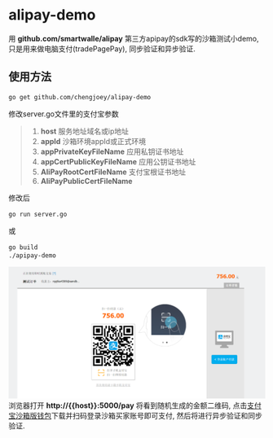 # alipay-demo

用 **github.com/smartwalle/alipay** 第三方apipay的sdk写的沙箱测试小demo, 只是用来做电脑支付(tradePagePay), 同步验证和异步验证.

## 使用方法
```bash
go get github.com/chengjoey/alipay-demo
```
修改server.go文件里的支付宝参数

>1. **host** 服务地址域名或ip地址
>2. **appId** 沙箱环境appId或正式环境
>3. **appPrivateKeyFileName** 应用私钥证书地址
>4. **appCertPublicKeyFileName** 应用公钥证书地址
>5. **AliPayRootCertFileName** 支付宝根证书地址
>6. **AliPayPublicCertFileName** 

修改后
```bash
go run server.go
```
或
```bash
go build
./apipay-demo
```
![支付页面演示图](支付页面.jpg)
浏览器打开 **http://{{host}}:5000/pay** 将看到随机生成的金额二维码, 点击[支付宝沙箱版钱包](https://openhome.alipay.com/platform/appDaily.htm?tab=tool)下载并扫码登录沙箱买家账号即可支付, 然后将进行异步验证和同步验证.